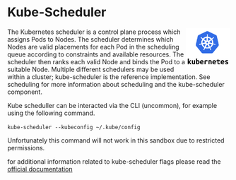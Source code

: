 # Kube-Scheduler

<img align="right" src="./assets/k8s-logo.png" width="100">

The Kubernetes scheduler is a control plane process which assigns Pods to Nodes. The scheduler determines which Nodes are valid placements for each Pod in the scheduling queue according to constraints and available resources. The scheduler then ranks each valid Node and binds the Pod to a suitable Node. Multiple different schedulers may be used within a cluster; kube-scheduler is the reference implementation. See scheduling for more information about scheduling and the kube-scheduler component.

Kube scheduller can be interacted via the CLI (uncommon), for example using the following command.

`kube-scheduler --kubeconfig ~/.kube/config`

Unfortunately this command will not work in this sandbox due to restricted permissions.

for additional information related to kube-scheduler flags please read the [official documentation](https://kubernetes.io/docs/reference/command-line-tools-reference/kube-scheduler/)